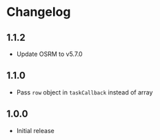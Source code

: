 # Changelog

## 1.1.2

* Update OSRM to v5.7.0

## 1.1.0

* Pass `row` object in `taskCallback` instead of array

## 1.0.0

* Initial release
